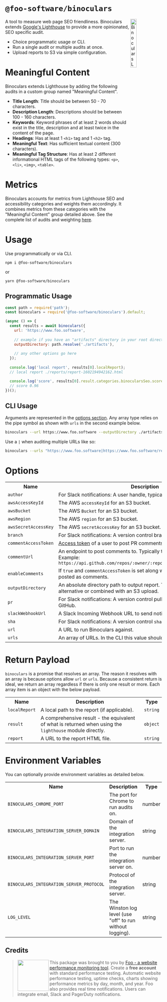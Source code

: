 # `@foo-software/binoculars`

<img alt="Binoculars Logo" align="right" src="https://s3.amazonaws.com/foo.software/images/marketing/binoculars.svg" width="20%" />

A tool to measure web page SEO friendliness. Binoculars extends [Google's Lighthouse](https://github.com/GoogleChrome/lighthouse) to provide a more opinionated, SEO specific audit.

- Choice programmatic usage or CLI.
- Run a single audit or multiple audits at once.
- Upload reports to S3 via simple configuration.

# Meaningful Content

Binoculars extends Lighthouse by adding the following audits in a custom group named "Meaningful Content".

- **Title Length**: Title should be between 50 - 70 characters.
- **Description Length**: Descriptions should be between 100 - 160 characters.
- **Keywords**: Keyword phrases of at least 2 words should exist in the title, description and at least twice in the content of the page.
- **Headings**: Has at least 1 `<h1>` tag and 1 `<h2>` tag.
- **Meaningful Text**: Has sufficient textual content (300 characters).
- **Meaningful Tag Structure**: Has at least 2 different informational HTML tags of the following types: `<p>`, `<li>`, `<img>`, `<table>`.

# Metrics

Binoculars accounts for metrics from Lighthouse SEO and accessibility categories and weights them accordingly. It combines metrics from these categories with the "Meaningful Content" group detailed above. See the complete list of audits and weighting [here](src/config/auditRefsConfig.ts).

# Usage

Use programmatically or via CLI.

```
npm i @foo-software/binoculars
```

or

```
yarn @foo-software/binoculars
```

## Programmatic Usage

```javascript
const path = require('path');
const binoculars = require('@foo-software/binoculars').default;

(async () => {
  const results = await binoculars({
    url: 'https://www.foo.software',
 
    // example if you have an "artifacts" directory in your root directory
    outputDirectory: path.resolve('./artifacts'),
 
    // any other options go here
  });
 
  console.log('local report', results[0].localReport);
  // local report ./reports/report-1602194942162.html

  console.log('score', results[0].result.categories.binocularsSeo.score);
  // score 0.96
})();
```

## CLI Usage

Arguments are represented in the [options section](#options). Any array type relies on the pipe symbol as shown with `urls` in the second example below.

```bash
binoculars --url https://www.foo.software --outputDirectory ./artifacts
```

Use a `|` when auditing multiple URLs like so:

```bash
binoculars --urls "https://www.foo.software|https://www.foo.software/register"
```

# Options

<table>
  <tr>
    <th>Name</th>
    <th>Description</th>
    <th>Type</th>
    <th>Default</th>
    <th>Required</th>
  </tr>
  <tr>
    <td><code>author</code></td>
    <td>For Slack notifications: A user handle, typically from GitHub.</td>
    <td><code>string</code></td>
    <td><code>undefined</code></td>
    <td>no</td>
  </tr>
  <tr>
    <td><code>awsAccessKeyId</code></td>
    <td>The AWS <code>accessKeyId</code> for an S3 bucket.</td>
    <td><code>string</code></td>
    <td><code>undefined</code></td>
    <td>no</td>
  </tr>
  <tr>
    <td><code>awsBucket</code></td>
    <td>The AWS <code>Bucket</code> for an S3 bucket.</td>
    <td><code>string</code></td>
    <td><code>undefined</code></td>
    <td>no</td>
  </tr>
  <tr>
    <td><code>awsRegion</code></td>
    <td>The AWS <code>region</code> for an S3 bucket.</td>
    <td><code>string</code></td>
    <td><code>undefined</code></td>
    <td>no</td>
  </tr>
  <tr>
    <td><code>awsSecretAccessKey</code></td>
    <td>The AWS <code>secretAccessKey</code> for an S3 bucket.</td>
    <td><code>string</code></td>
    <td><code>undefined</code></td>
    <td>no</td>
  </tr>
  <tr>
    <td><code>branch</code></td>
    <td>For Slack notifications: A version control branch, typically from GitHub.</td>
    <td><code>string</code></td>
    <td><code>undefined</code></td>
    <td>no</td>
  </tr>
  <tr>
    <td><code>commentAccessToken</code></td>
    <td><a href="https://help.github.com/en/github/authenticating-to-github/creating-a-personal-access-token-for-the-command-line">Access token</a> of a user to post PR comments.</td>
    <td><code>string</code></td>
    <td><code>undefined</code></td>
    <td>no</td>
  </tr>
  <tr>
    <td><code>commentUrl</code></td>
    <td>An endpoint to post comments to. Typically this will be from <a href="https://developer.github.com/v3/pulls/reviews/#create-a-pull-request-review">GitHub's API</a>. Example: <code>https://api.github.com/repos/:owner/:repo/pulls/:pull_number/reviews</code></td>
    <td><code>string</code></td>
    <td><code>undefined</code></td>
    <td>no</td>
  </tr>
  <tr>
    <td><code>enableComments</code></td>
    <td>If <code>true</code> and <code>commentAccessToken</code> is set along with <code>commentUrl</code>, scores will be posted as comments.</td>
    <td><code>boolean</code></td>
    <td><code>true</code></td>
    <td>no</td>
  </tr>
  <!-- <tr>
    <td><code>locale</code></td>
    <td>A locale for Lighthouse reports. Example: <code>ja</code></td>
    <td><code>string</code></td>
    <td><code>undefined</code></td>
    <td>no</td>
  </tr> -->
  <tr>
    <td><code>outputDirectory</code></td>
    <td>An absolute directory path to output report. You can do this an an alternative or combined with an S3 upload.</td>
    <td><code>string</code></td>
    <td><code>undefined</code></td>
    <td>no</td>
  </tr>
  <tr>
    <td><code>pr</code></td>
    <td>For Slack notifications: A version control pull request URL, typically from GitHub.</td>
    <td><code>string</code></td>
    <td><code>undefined</code></td>
    <td>no</td>
  </tr>
  <tr>
    <td><code>slackWebhookUrl</code></td>
    <td>A Slack Incoming Webhook URL to send notifications to.</td>
    <td><code>string</code></td>
    <td><code>undefined</code></td>
    <td>no</td>
  </tr>
  <tr>
    <td><code>sha</code></td>
    <td>For Slack notifications: A version control <code>sha</code>, typically from GitHub.</td>
    <td><code>string</code></td>
    <td><code>undefined</code></td>
    <td>no</td>
  </tr>
  <tr>
    <td><code>url</code></td>
    <td>A URL to run Binoculars against.</td>
    <td><code>string</code></td>
    <td><code>undefined</code></td>
    <td>yes</td>
  </tr>
  <tr>
    <td><code>urls</code></td>
    <td>An array of URLs. In the CLI this value should be a pipe separated list (<code>|</code>).</td>
    <td><code>string[]</code></td>
    <td><code>undefined</code></td>
    <td>yes</td>
  </tr>
</table>

# Return Payload

`binoculars` is a promise that resolves an array. The reason it resolves with an array is because options allow `url` or `urls`. Because a consistent return is ideal, we return an array regardless if there is only one result or more. Each array item is an object with the below payload.

<table>
  <tr>
    <th>Name</th>
    <th>Description</th>
    <th>Type</th>
  </tr>
  <tr>
    <td><code>localReport</code></td>
    <td>A local path to the report (if applicable).</td>
    <td><code>string</code></td>
  </tr>
  <tr>
    <td><code>result</code></td>
    <td>A comprehensive result - the equivalent of what is returned when using the <code>lighthouse</code> module directly.</td>
    <td><code>object</code></td>
  </tr>
  <tr>
    <td><code>report</code></td>
    <td>A URL to the report HTML file.</td>
    <td><code>string</code></td>
  </tr>
</table>

# Environment Variables

You can optionally provide environment variables as detailed below.

<table>
  <tr>
    <th>Name</th>
    <th>Description</th>
    <th>Type</th>
    <th>Default</th>
  </tr>
  <tr>
    <td><code>BINOCULARS_CHROME_PORT</code></td>
    <td>The port for Chrome to run audits on.</td>
    <td>number</td>
    <td><code>4000</code></td>
  </tr>
  <tr>
    <td><code>BINOCULARS_INTEGRATION_SERVER_DOMAIN</code></td>
    <td>Domain of the integration server.</td>
    <td>string</td>
    <td><code>localhost</code></td>
  </tr>
  <tr>
    <td><code>BINOCULARS_INTEGRATION_SERVER_PORT</code></td>
    <td>Port to run the integration server on.</td>
    <td>number</td>
    <td><code>3000</code></td>
  </tr>
  <tr>
    <td><code>BINOCULARS_INTEGRATION_SERVER_PROTOCOL</code></td>
    <td>Protocol of the integration server.</td>
    <td>string</td>
    <td><code>http</code></td>
  </tr>
  <tr>
    <td><code>LOG_LEVEL</code></td>
    <td>The Winston log level (use "off" to run without logging).</td>
    <td>string</td>
    <td><code>info</code></td>
  </tr>
</table>

## Credits

> <img src="https://lighthouse-check.s3.amazonaws.com/images/logo-simple-blue-light-512.png" width="100" height="100" align="left" /> This package was brought to you by [Foo - a website performance monitoring tool](https://www.foo.software). Create a **free account** with standard performance testing. Automatic website performance testing, uptime checks, charts showing performance metrics by day, month, and year. Foo also provides real time notifications. Users can integrate email, Slack and PagerDuty notifications.
